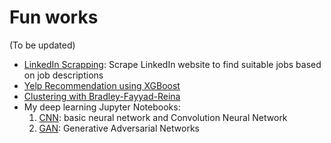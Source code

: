 # Fun works
(To be updated)
- [LinkedIn Scrapping](https://github.com/dl-rb/linkedin_mining): Scrape LinkedIn website to find suitable jobs based on job descriptions
- [Yelp Recommendation using XGBoost](https://github.com/dl-rb/data_mining/tree/master/xgboost)
- [Clustering with Bradley-Fayyad-Reina](https://github.com/dl-rb/data_mining/tree/master/clustering)
- My deep learning Jupyter Notebooks:
  1. [CNN](https://github.com/dl-rb/deep_learning/blob/master/cnn.ipynb): basic neural network and Convolution Neural Network
  2. [GAN](): Generative Adversarial Networks